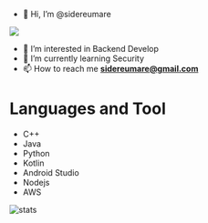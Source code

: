 - 👋 Hi, I’m @sidereumare

![](https://komarev.com/ghpvc/?username=sidereumare)

- 👀 I’m interested in Backend Develop
- 🌱 I’m currently learning Security
- 📫 How to reach me **sidereumare@gmail.com**

# Languages and Tool
- C++
- Java
- Python
- Kotlin
- Android Studio
- Nodejs
- AWS

![stats](https://github-readme-stats.vercel.app/api?username=sidereumare&show_icons=true)

<!---
sidereumare/sidereumare is a ✨ special ✨ repository because its `README.md` (this file) appears on your GitHub profile.
You can click the Preview link to take a look at your changes.
--->
